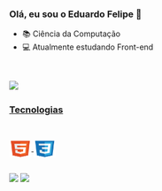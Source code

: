 ### Olá, eu sou o Eduardo Felipe 👋

* 📚 Ciência da Computação
* 💻 Atualmente estudando Front-end

##

<div style="display: inline_block"><br>
  <a href="https://github.com/EduardoF3lipe">
  <img height="150em" src="https://github-readme-stats.vercel.app/api?username=EduardoF3lipe&show_icons=true&theme=tokyonight&include_all_commits=true&count_private=true"/>
</div>

### Tecnologias
  
## 
  
<div style="display: inline_block"><br>
  <img align="center" alt="Edu-HTML" height="30" width="40" src="https://raw.githubusercontent.com/devicons/devicon/master/icons/html5/html5-original.svg">
  <img align="center" alt="Edu-CSS" height="30" width="40" src="https://raw.githubusercontent.com/devicons/devicon/master/icons/css3/css3-original.svg">
</div>

##
  
<div> 
  <a href = "mailto:edufelipe.231@hotmail.com"><img src="https://img.shields.io/badge/Microsoft_Outlook-0078D4?style=for-the-badge&logo=microsoft-outlook&logoColor=white" target="_blank"></a>
  <a href="https://www.https://www.linkedin.com/in/eduardo-felipe-812101211/" target="_blank"><img src="https://img.shields.io/badge/-LinkedIn-%230077B5?style=for-the-badge&logo=linkedin&logoColor=white" target="_blank"></a> 

</div>
